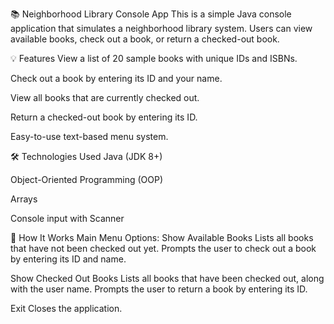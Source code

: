 📚 Neighborhood Library Console App
This is a simple Java console application that simulates a neighborhood library system. Users can view available books, check out a book, or return a checked-out book.

💡 Features
View a list of 20 sample books with unique IDs and ISBNs.

Check out a book by entering its ID and your name.

View all books that are currently checked out.

Return a checked-out book by entering its ID.

Easy-to-use text-based menu system.

🛠️ Technologies Used
Java (JDK 8+)

Object-Oriented Programming (OOP)

Arrays

Console input with Scanner

🧾 How It Works
Main Menu Options:
Show Available Books
Lists all books that have not been checked out yet.
Prompts the user to check out a book by entering its ID and name.

Show Checked Out Books
Lists all books that have been checked out, along with the user name.
Prompts the user to return a book by entering its ID.

Exit
Closes the application.
